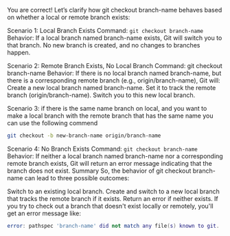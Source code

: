 You are correct! Let’s clarify how git checkout branch-name behaves based on whether a local or remote branch exists:

Scenario 1: Local Branch Exists
Command: `git checkout branch-name`
Behavior: If a local branch named branch-name exists, Git will switch you to that branch. No new branch is created, and no changes to branches happen.


Scenario 2: Remote Branch Exists, No Local Branch
Command: git checkout branch-name
Behavior: If there is no local branch named branch-name, but there is a corresponding remote branch (e.g., origin/branch-name), Git will:
Create a new local branch named branch-name.
Set it to track the remote branch (origin/branch-name).
Switch you to this new local branch.

Scenario 3: if there is the same name branch on local,
and you want to make a local branch with the remote branch that has the same name
you can use the following commend
```bash
git checkout -b new-branch-name origin/branch-name
```


Scenario 4: No Branch Exists
Command: `git checkout branch-name`
Behavior: If neither a local branch named branch-name nor a corresponding remote branch exists, Git will return an error message indicating that the branch does not exist.
Summary
So, the behavior of git checkout branch-name can lead to three possible outcomes:

Switch to an existing local branch.
Create and switch to a new local branch that tracks the remote branch if it exists.
Return an error if neither exists.
If you try to check out a branch that doesn't exist locally or remotely, you'll get an error message like:

```lua
error: pathspec 'branch-name' did not match any file(s) known to git.
```
